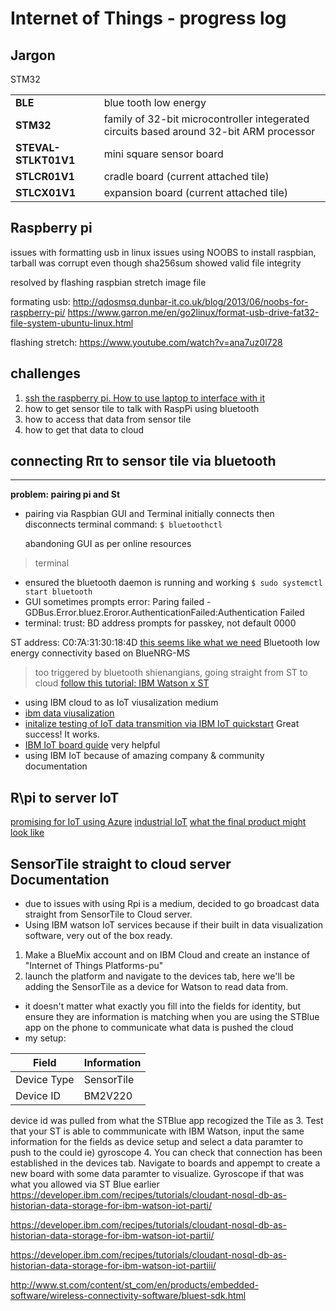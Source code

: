 # Internet of Things - progress log
## Jargon
STM32

|                      |                                                                                         |
|----------------------|-----------------------------------------------------------------------------------------|
| **BLE**              | blue tooth low energy                                                                   |
| **STM32**            | family of 32-bit microcontroller integerated circuits based around 32-bit ARM processor |
| **STEVAL-STLKT01V1** | mini square sensor board                                                                |
| **STLCR01V1**        | cradle board (current attached tile)                                                    |
| **STLCX01V1**        | expansion board (current attached tile)                                                 |

## Raspberry pi
issues with formatting usb in linux
issues using NOOBS to install raspbian, tarball was corrupt even though sha256sum showed valid file integrity

resolved by flashing raspbian stretch image file


formating usb: http://qdosmsq.dunbar-it.co.uk/blog/2013/06/noobs-for-raspberry-pi/
https://www.garron.me/en/go2linux/format-usb-drive-fat32-file-system-ubuntu-linux.html

flashing stretch:
https://www.youtube.com/watch?v=ana7uz0l728

## challenges
1. [ssh the raspberry pi. How to use laptop to interface with it](https://www.raspberrypi.org/documentation/remote-access/ssh/)
1. how to get sensor tile to talk with RaspPi using bluetooth
2. how to access that data from sensor tile
3. how to get that data to cloud

## connecting Rπ to sensor tile via bluetooth
---
**problem: pairing pi and St**
- pairing via Raspbian GUI and Terminal initially connects then disconnects
  terminal command: `$ bluetoothctl`
  
  abandoning GUI as per online resources

> terminal
- ensured the bluetooth daemon is running and working `$ sudo systemctl start bluetooth`
- GUI sometimes prompts error: Paring failed - GDBus.Error.bluez.Eroror.AuthenticationFailed:Authentication Failed
- terminal: trust: BD address prompts for passkey, not default 0000

ST address: C0:7A:31:30:18:4D
[this seems like what we need](https://github.com/STMicroelectronics-CentralLabs/BlueSTSDK_Android)
Bluetooth low energy connectivity based on BlueNRG-MS

> too triggered by bluetooth shienangians, going straight from ST to cloud
[follow this tutorial: IBM Watson x ST](https://www.hackster.io/taifur/sensortile-data-monitoring-with-ifttt-notification-e43365)
- using IBM cloud to as IoT viusalization medium 
- [ibm data viusalization](https://console.bluemix.net/docs/services/IoT/data_visualization.html#boards_and_cards)
- [initalize testing of IoT data transmition via IBM IoT quickstart](https://developer.ibm.com/recipes/tutorials/connect-st-sensor-tile-to-ibm-watson-iot-platform/)
Great success! It works.
- [IBM IoT board guide](https://console.bluemix.net/services/iotf-service/38d36e95-8aba-48b7-a638-941136f1242a/?paneId=manage&new=true&env_id=ibm:yp:us-south&org=3d3e67b7-554f-431b-ad02-d32a92b1f0dd&space=2dd9c759-376e-4ff2-9490-3b5b4be54687)
very helpful
- using IBM IoT because of amazing company & community documentation



## R\pi to server IoT
[promising for IoT using Azure](https://docs.microsoft.com/en-us/azure/iot-suite/iot-suite-v1-raspberry-pi-kit-c-get-started-basic)
[industrial IoT](http://wizzilab.com/)
[what the final product might look like](https://www.youtube.com/watch?v=KyS2gNLurKU)


## SensorTile straight to cloud server Documentation
- due to issues with using Rpi is a medium, decided to go broadcast data straight from SensorTile to Cloud server.
- Using IBM watson IoT services because if their built in data visualization software, very out of the box ready.
1. Make a BlueMix account and on IBM Cloud and create an instance of "Internet of Things Platforms-pu"
2. launch the platform and navigate to the devices tab, here we'll be adding the SensorTile as a device for Watson to read data from.
- it doesn't matter what exactly you fill into the fields for identity, but ensure they are information is matching when you are using the STBlue app on the phone to communicate what data is pushed the cloud
- my setup: 

| Field       | Information |
|-------------|-------------|
| Device Type | SensorTile  |
| Device ID   | BM2V220     |

device id was pulled from what the STBlue app recogized the Tile as
3. Test that your ST is able to commmunicate with IBM Watson, input the same information for the fields as device setup and select a data paramter to push to the could ie) gyroscope
4. You can check that connection has been established in the devices tab. Navigate to boards and appempt to create a new board with some data paramter to visualize. Gyroscope if that was what you allowed via ST Blue earlier
https://developer.ibm.com/recipes/tutorials/cloudant-nosql-db-as-historian-data-storage-for-ibm-watson-iot-parti/

https://developer.ibm.com/recipes/tutorials/cloudant-nosql-db-as-historian-data-storage-for-ibm-watson-iot-partii/

https://developer.ibm.com/recipes/tutorials/cloudant-nosql-db-as-historian-data-storage-for-ibm-watson-iot-partiii/

http://www.st.com/content/st_com/en/products/embedded-software/wireless-connectivity-software/bluest-sdk.html


